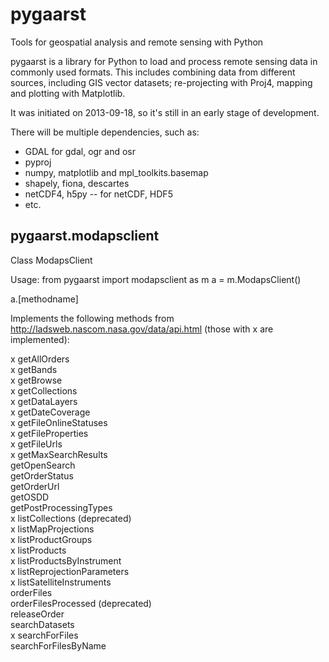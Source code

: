 pygaarst
========

Tools for geospatial analysis and remote sensing with Python

pygaarst is a library for Python to load and process remote sensing data
in commonly used formats. This includes combining data from different sources,
including GIS vector datasets; re-projecting with Proj4, mapping and plotting 
with Matplotlib. 

It was initiated on 2013-09-18, so it's still in an early stage of development.

There will be multiple dependencies, such as:

* GDAL for gdal, ogr and osr
* pyproj
* numpy, matplotlib and mpl_toolkits.basemap
* shapely, fiona, descartes
* netCDF4, h5py -- for netCDF, HDF5
* etc.

pygaarst.modapsclient
---------------------

Class ModapsClient

Usage:
from pygaarst import modapsclient as m
a = m.ModapsClient()

a.[methodname]

Implements the following methods from http://ladsweb.nascom.nasa.gov/data/api.html (those with x are implemented):


x getAllOrders  
x getBands  
x getBrowse  
x getCollections  
x getDataLayers  
x getDateCoverage  
x getFileOnlineStatuses  
x getFileProperties  
x getFileUrls  
x getMaxSearchResults  
getOpenSearch  
getOrderStatus  
getOrderUrl  
getOSDD  
getPostProcessingTypes  
x listCollections (deprecated)  
x listMapProjections  
x listProductGroups  
x listProducts  
x listProductsByInstrument  
x listReprojectionParameters  
x listSatelliteInstruments  
orderFiles  
orderFilesProcessed (deprecated)  
releaseOrder  
searchDatasets  
x searchForFiles  
searchForFilesByName  